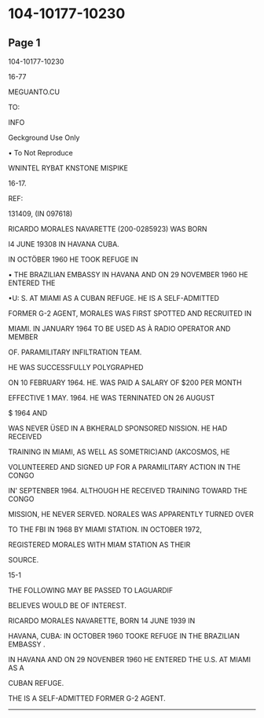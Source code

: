 # 104-10177-10230

## Page 1

104-10177-10230

16-77

MEGUANTO.CU

TO:

INFO

Geckground Use Only

• To Not Reproduce

WNINTEL RYBAT KNSTONE MISPIKE

16-17.

REF:

131409, (IN 097618)

RICARDO MORALES NAVARETTE (200-0285923) WAS BORN

I4 JUNE 19308 IN HAVANA CUBA.

IN OCTÖBER 1960 HE TOOK REFUGE IN

• THE BRAZILIAN EMBASSY IN HAVANA AND ON 29 NOVEMBER 1960 HE ENTERED THE

•U: S. AT MIAMI AS A CUBAN REFUGE. HE IS A SELF-ADMITTED

FORMER G-2 AGENT, MORALES WAS FIRST SPOTTED AND RECRUITED IN

MIAMI. IN JANUARY 1964 TO BE USED AS À RADIO OPERATOR AND MEMBER

OF. PARAMILITARY INFILTRATION TEAM.

HE WAS SUCCESSFULLY POLYGRAPHED

ON 10 FEBRUARY 1964. HE. WAS PAID A SALARY OF $200 PER MONTH

EFFECTIVE 1 MAY. 1964. HE WAS TERNINATED ON 26 AUGUST

$ 1964 AND

WAS NEVER ÜSED IN A BKHERALD SPONSORED NISSION. HE HAD RECEIVED

TRAINING IN MIAMI, AS WELL AS SOMETRIC)AND (AKCOSMOS, HE

VOLUNTEERED AND SIGNED UP FOR A PARAMILITARY ACTION IN THE CONGO

IN' SEPTENBER 1964. ALTHOUGH HE RECEIVED TRAINING TOWARD THE CONGO

MISSION, HE NEVER SERVED. NORALES WAS APPARENTLY TURNED OVER

TO THE FBI IN 1968 BY MIAMI STATION. IN OCTOBER 1972,

REGISTERED MORALES WITH MIAM STATION AS THEIR

SOURCE.

15-1

THE FOLLOWING MAY BE PASSED TO LAGUARDIF

BELIEVES WOULD BE OF INTEREST.

RICARDO MORALES NAVARETTE, BORN 14 JUNE 1939 IN

HAVANA, CUBA: IN OCTOBER 1960 TOOKE REFUGE IN THE BRAZILIAN EMBASSY .

IN HAVANA AND ON 29 NOVENBER 1960 HE ENTERED THE U.S. AT MIAMI AS A

CUBAN REFUGE.

THE IS A SELF-ADMITTED FORMER G-2 AGENT.

---

